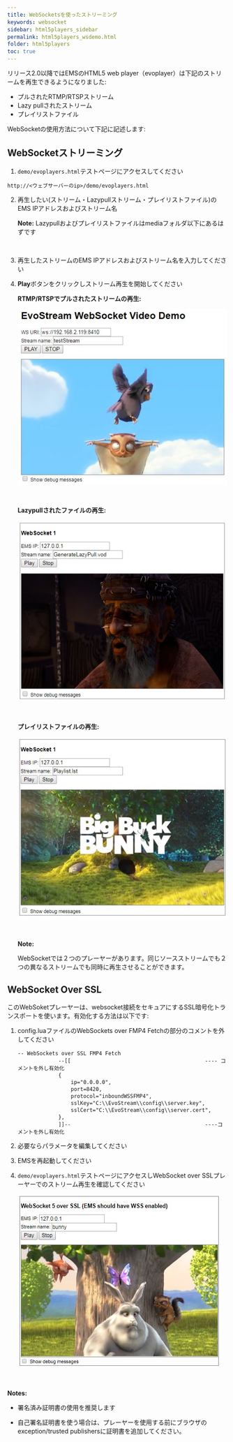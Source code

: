 ```yaml
---
title: WebSocketsを使ったストリーミング
keywords: websocket
sidebar: html5players_sidebar
permalink: html5players_wsdemo.html
folder: html5players
toc: true
---
```


リリース2.0以降ではEMSのHTML5 web player（evoplayer）は下記のストリームを再生できるようになりました:

- プルされたRTMP/RTSPストリーム
- Lazy pullされたストリーム
- プレイリストファイル

WebSocketの使用方法について下記に記述します:


## WebSocketストリーミング

1.  `demo/evoplayers.html`テストページにアクセスしてください

   ```
   http://<ウェブサーバーのip>/demo/evoplayers.html
   ```

2. 再生したい(ストリーム・Lazypullストリーム・プレイリストファイル)のEMS IPアドレスおよびストリーム名

   **Note:** Lazypullおよびプレイリストファイルはmediaフォルダ以下にあるはずです

   ​

3. 再生したストリームのEMS IPアドレスおよびストリーム名を入力してください

4. **Play**ボタンをクリックしストリーム再生を開始してください

   **RTMP/RTSPでプルされたストリームの再生:**

   ![](../../images/html5/websocket.JPG)

   ​

   **Lazypullされたファイルの再生:**

   ![](../../images/html5/play_ws_lazypull.jpg)

   ​

   **プレイリストファイルの再生:**

   ![](../../images/html5/play_ws_playlist.jpg)

   ​

   **Note:**

   WebSocketでは２つのプレーヤーがあります。同じソースストリームでも２つの異なるストリームでも同時に再生させることができます。



## WebSocket Over SSL

このWebSoketプレーヤーは、websocket接続をセキュアにするSSL暗号化トランスポートを使います。有効化する方法は以下です:

1. config.luaファイルのWebSockets over FMP4 Fetchの部分のコメントを外してください

   ```
   -- WebSockets over SSL FMP4 Fetch
   				--[[                                           ---- コメントを外し有効化
   				{
   					ip="0.0.0.0",
   					port=8420,
   					protocol="inboundWSSFMP4",
   					sslKey="C:\\EvoStream\\config\\server.key",
   					sslCert="C:\\EvoStream\\config\\server.cert",
   				},
   				]]--                                           ----コメントを外し有効化
   ```

2. 必要ならパラメータを編集してください

3. EMSを再起動してください

4. `demo/evoplayers.html`テストページにアクセスしWebSocket over SSLプレーヤーでのストリーム再生を確認してください

   ![](../../images/html5/play_wsssl.jpg)

   ​

**Notes:**

- 署名済み証明書の使用を推奨します

- 自己署名証明書を使う場合は、プレーヤーを使用する前にブラウザのexception/trusted publishersに証明書を追加してください。

  ​


